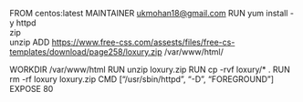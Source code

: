 FROM centos:latest
MAINTAINER ukmohan18@gmail.com
RUN yum install -y httpd \
zip \
unzip
ADD https://www.free-css.com/assests/files/free-cs-templates/download/page258/loxury.zip /var/www/html/

WORKDIR /var/www/html
RUN unzip loxury.zip
RUN cp -rvf loxury/* .
RUN rm -rf  loxury loxury.zip
CMD [“/usr/sbin/httpd”, “-D”, “FOREGROUND”]
EXPOSE 80
